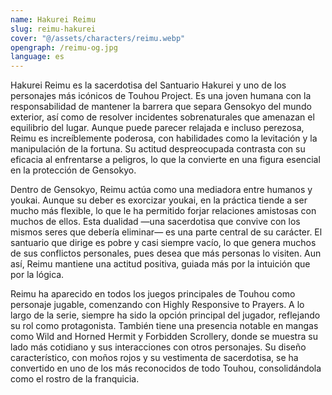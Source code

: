 ```yaml
---
name: Hakurei Reimu
slug: reimu-hakurei
cover: "@/assets/characters/reimu.webp"
opengraph: /reimu-og.jpg
language: es
---
```


Hakurei Reimu es la sacerdotisa del Santuario Hakurei y uno de los personajes más icónicos de Touhou Project. Es una joven humana con la responsabilidad de mantener la barrera que separa Gensokyo del mundo exterior, así como de resolver incidentes sobrenaturales que amenazan el equilibrio del lugar. Aunque puede parecer relajada e incluso perezosa, Reimu es increíblemente poderosa, con habilidades como la levitación y la manipulación de la fortuna. Su actitud despreocupada contrasta con su eficacia al enfrentarse a peligros, lo que la convierte en una figura esencial en la protección de Gensokyo.

Dentro de Gensokyo, Reimu actúa como una mediadora entre humanos y youkai. Aunque su deber es exorcizar youkai, en la práctica tiende a ser mucho más flexible, lo que le ha permitido forjar relaciones amistosas con muchos de ellos. Esta dualidad —una sacerdotisa que convive con los mismos seres que debería eliminar— es una parte central de su carácter. El santuario que dirige es pobre y casi siempre vacío, lo que genera muchos de sus conflictos personales, pues desea que más personas lo visiten. Aun así, Reimu mantiene una actitud positiva, guiada más por la intuición que por la lógica.

Reimu ha aparecido en todos los juegos principales de Touhou como personaje jugable, comenzando con Highly Responsive to Prayers. A lo largo de la serie, siempre ha sido la opción principal del jugador, reflejando su rol como protagonista. También tiene una presencia notable en mangas como Wild and Horned Hermit y Forbidden Scrollery, donde se muestra su lado más cotidiano y sus interacciones con otros personajes. Su diseño característico, con moños rojos y su vestimenta de sacerdotisa, se ha convertido en uno de los más reconocidos de todo Touhou, consolidándola como el rostro de la franquicia.

